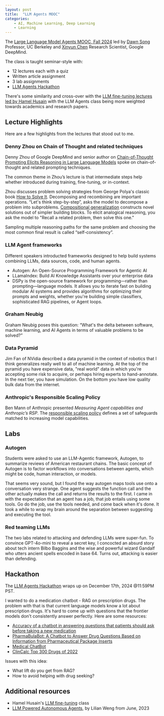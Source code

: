 ```yaml
---
layout: post
title:  "LLM Agents MOOC"
categories:
    - AI, Machine Learning, Deep Learning
    - Learning
---
```



The [Large Language Model Agents MOOC, Fall 2024][2] led by [Dawn Song][3] Professor, UC Berkeley and [Xinyun Chen][4] Research Scientist, Google DeepMind.

The class is taught seminar-style with:

- 12 lectures each with a quiz
- Written article assignment
- 3 lab assignments
- [LLM Agents Hackathon][5]

There's some similarity and cross-over with the [LLM fine-tuning lectures led by Hamel Husain][1] with the LLM Agents class being more weighted towards academics and research papers.


## Lecture Highlights

Here are a few highlights from the lectures that stood out to me.

### Denny Zhou on Chain of Thought and related techniques

Denny Zhou of Google DeepMind and senior author on [Chain-of-Thought Prompting Elicits Reasoning in Large Language Models][101] spoke on chain-of-thought and related prompting techniques.

The common theme in Zhou’s lecture is that intermediate steps help whether introduced during training, fine-tuning, or in-context.

Zhou discusses problem solving strategies from George Polya's classic book [How to Solve It][102]. Decomposing and recombining are important operations. “Let's think step-by-step”, asks the model to decompose a problem into subproblems. [Compositional generalization][103] constructs novel solutions out of simpler building blocks. To elicit analogical reasoning, you ask the model to "Recall a related problem, then solve this one."

Sampling multiple reasoning paths for the same problem and choosing the most common final result is called “self-consistency”.

### LLM Agent frameworks

Different speakers introducted frameworks designed to help build systems combining LLMs, data sources, code, and human agents.

- Autogen: An Open-Source Programming Framework for Agentic AI
- LLamaIndex: Build AI Knowledge Assistants over your enterprise data
- DSPy is the open-source framework for programming—rather than prompting—language models. It allows you to iterate fast on building modular AI systems and provides algorithms for optimizing their prompts and weights, whether you're building simple classifiers, sophisticated RAG pipelines, or Agent loops.

### Graham Neubig

Graham Neubig poses this question: “What's the delta between software, machine learning, and AI Agents in terms of valuable problems to be solved?”

### Data Pyramid

Jim Fan of NVidia described a data pyramid in the context of robotics that I think generalizes really well to all of machine learning. At the top of the pyramid you have expensive data, "real world" data in which you're accepting some risk to acquire, or perhaps hiring experts to hand-annotate. In the next tier, you have simulation. On the bottom you have low quality bulk data from the internet.

### Anthropic's Responsible Scaling Policy

Ben Mann of Anthropic presented _Measuring Agent capabilities and Anthropic’s RSP_. The [responsible scaling policy][104] defines a set of safeguards matched to increasing model capabilities.

## Labs

### Autogen

Students were asked to use an LLM-Agentic framework, Autogen, to summarize reviews of American restaurant chains. The basic concept of Autogen is to factor workflows into conversations between agents, which might be code, human interaction, or models. 

That seems very sound, but I found the way autogen maps tools use onto a conversation very strange. One agent suggests the function call and the other actually makes the call and returns the results to the first. I came in with the expectation that an agent has a job, that job entails using some tools. Go do the job, use the tools needed, and come back when it's done. It took a while to wrap my brain around the separation between suggesting and executing the tool.

### Red teaming LLMs

The two labs related to attacking and defending LLMs were super-fun. To convince GPT-4o-mini to reveal a secret key, I concocted an absurd story about tech intern Bilbo Baggins and the wise and powerful wizard Gandalf who utters ancient spells encoded in base 64. Turns out, attacking is easier than defending.

## Hackathon

The [LLM Agents Hackathon][301] wraps up on December 17th, 2024 @11:59PM PST.

I wanted to do a medication chatbot - RAG on prescription drugs. The problem with that is that current language models know a lot about prescription drugs. It's hard to come up with questions that the frontier models don't consistently answer perfectly. Here are some resources:

- [Accuracy of a chatbot in answering questions that patients should ask before taking a new medication][202]
- [PharmaBulaBot: A Chatbot to Answer Drug Questions Based on Information from Pharmaceutical Package Inserts][203]
- [Medical ChatBot][204]
- [ClinCalc Top 300 Drugs of 2022][205]

Issues with this idea:

- What lift do you get from RAG?
- How to avoid helping with drug seeking?

## Additional resources

- Hamel Husain's [LLM fine-tuning][1] class
- [LLM Powered Autonomous Agents][6], by Lilian Weng from June, 2023


[1]: https://parlance-labs.com/education/
[2]: https://llmagents-learning.org/f24
[3]: https://dawnsong.io/
[4]: https://jungyhuk.github.io/
[5]: https://rdi.berkeley.edu/llm-agents-hackathon/
[6]: https://lilianweng.github.io/posts/2023-06-23-agent/

[101]: https://arxiv.org/abs/2201.11903
[102]: https://press.princeton.edu/books/paperback/9780691164076/how-to-solve-it
[103]: https://www.nature.com/articles/s41593-024-01607-5
[104]: https://www.anthropic.com/news/announcing-our-updated-responsible-scaling-policy

[202]: https://doi.org/10.1016/j.japh.2024.102110
[203]: https://dl.acm.org/doi/abs/10.1145/3592813.3592890
[204]: https://www.johnsnowlabs.com/medical-chatbot/
[205]: https://clincalc.com/DrugStats/Top300Drugs.aspx

[301]: https://rdi.berkeley.edu/llm-agents-hackathon/
